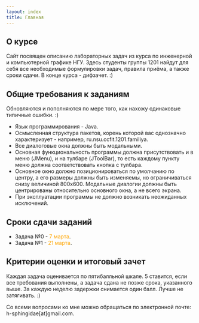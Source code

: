```yaml
---
layout: index
title: Главная
---
```


## О курсе

Сайт посвящен описанию лабораторных задач из курса по инженерной и компьютерной графике НГУ. Здесь студенты группы 1201 найдут для себя все необходимые формулировки задач, правила приёма, а также сроки сдачи. В конце курса - дифзачет. :)

## Общие требования к заданиям

Обновляются и пополняются по мере того, как нахожу одинаковые типичные ошибки. :)

 * Язык программирования - Java.
 * Осмысленная структура пакетов, корень которой вас однозначно характеризует - например, ru.nsu.ccfit.1201.familiya.
 * Все диалоговые окна должны быть модальными.
 * Основная функциональность программы должна присутствовать и в меню (JMenu), и на тулбаре (JToolBar), то есть каждому пункту меню должна соответствовать кнопка с тулбара.
 * Основное окно должно позиционироваться по умолчанию по центру, а его размеры должны быть изменяемы, но ограничиваться снизу величиной 800х600. Модальные диалогии должны быть центрированы относительно основного окна, а не всего экрана.
 * При эксплуатации программы не должно возникать неожиданных исключений.

## Сроки сдачи заданий

 * Задача №0 - <span style="color:orange">7 марта</span>.
 * Задача №1 - <span style="color:orange">21 марта</span>.

## Критерии оценки и итоговый зачет

Каждая задача оценивается по пятибалльной шкале. 5 ставится, если все требования выполнены, а задача сдана не позже срока, указанного выше. За каждую неделю задержки снимается один балл. Лучше не затягивать. :)

Со всеми вопросами ко мне можно обращаться по электронной почте: h-sphingidae[at]gmail.com.
